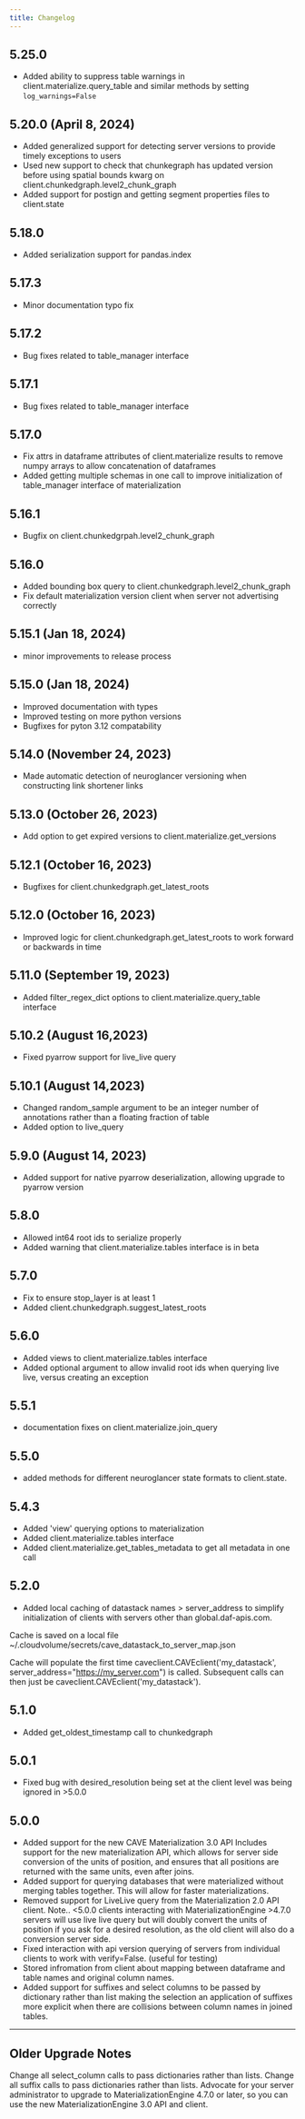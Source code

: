 ```yaml
---
title: Changelog
---
```

## 5.25.0
- Added ability to suppress table warnings in client.materialize.query_table and similar methods by setting `log_warnings=False`

## 5.20.0 (April 8, 2024)
- Added generalized support for detecting server versions to provide timely exceptions to users
- Used new support to check that chunkegraph has updated version before using spatial bounds kwarg
on client.chunkedgraph.level2_chunk_graph
- Added support for postign and getting segment properties files to client.state 

## 5.18.0
- Added serialization support for pandas.index

## 5.17.3 
- Minor documentation typo fix

## 5.17.2
- Bug fixes related to table_manager interface

## 5.17.1
- Bug fixes related to table_manager interface

## 5.17.0
- Fix attrs in dataframe attributes of client.materialize results to remove numpy arrays to allow concatenation of dataframes
- Added getting multiple schemas in one call to improve initialization of table_manager interface of materialization

## 5.16.1
- Bugfix on client.chunkedgrpah.level2_chunk_graph

## 5.16.0
- Added bounding box query to client.chunkedgraph.level2_chunk_graph 
- Fix default materialization version client when server not advertising correctly

## 5.15.1 (Jan 18, 2024)
- minor improvements to release process

## 5.15.0 (Jan 18, 2024)
- Improved documentation with types
- Improved testing on more python versions
- Bugfixes for pyton 3.12 compatability 

## 5.14.0 (November 24, 2023)
- Made automatic detection of neuroglancer versioning when constructing link shortener links

## 5.13.0 (October 26, 2023)
- Add option to get expired versions to client.materialize.get_versions

## 5.12.1 (October 16, 2023)
- Bugfixes for client.chunkedgraph.get_latest_roots

## 5.12.0 (October 16, 2023)
- Improved logic for client.chunkedgraph.get_latest_roots to work forward or backwards in time

## 5.11.0 (September 19, 2023)
- Added filter_regex_dict options to client.materialize.query_table interface

## 5.10.2 (August 16,2023)
- Fixed pyarrow support for live_live query

## 5.10.1  (August 14,2023)
- Changed random_sample argument to be an integer number of annotations rather than a floating fraction of table
- Added option to live_query

## 5.9.0 (August 14, 2023)
- Added support for native pyarrow deserialization, allowing upgrade to pyarrow version

## 5.8.0
- Allowed int64 root ids to serialize properly
- Added warning that client.materialize.tables interface is in beta

## 5.7.0
- Fix to ensure stop_layer is at least 1
- Added client.chunkedgraph.suggest_latest_roots

## 5.6.0
- Added views to client.materialize.tables interface
- Added optional argument to allow invalid root ids when querying live live, versus creating an exception


## 5.5.1
- documentation fixes on client.materialize.join_query

## 5.5.0
- added methods for different neuroglancer state formats to client.state.

## 5.4.3
- Added 'view' querying options to materialization
- Added client.materialize.tables interface
- Added client.materialize.get_tables_metadata to get all metadata in one call

## 5.2.0
- Added local caching of datastack names > server_address to simplify initialization of clients 
with servers other than global.daf-apis.com.

Cache is saved on a local file ~/.cloudvolume/secrets/cave_datastack_to_server_map.json

Cache will populate the first time caveclient.CAVEclient('my_datastack', server_address="https://my_server.com")
is called.  Subsequent calls can then just be caveclient.CAVEclient('my_datastack').

## 5.1.0

- Added get_oldest_timestamp call to chunkedgraph

## 5.0.1

- Fixed bug with desired_resolution being set at the client level
  was being ignored in >5.0.0

## 5.0.0

- Added support for the new CAVE Materialization 3.0 API
  Includes support for the new materialization API, which allows for
  server side conversion of the units of position, and ensures that
  all positions are returned with the same units, even after joins.
- Added support for querying databases that were materialized without merging
  tables together. This will allow for faster materializations.
- Removed support for LiveLive query from the Materialization 2.0 API client.
  Note.. <5.0.0 clients interacting with MaterializationEngine >4.7.0 servers will
  use live live query but will doubly convert the units of position if you ask
  for a desired resolution, as the old client will also do a conversion server side.
- Fixed interaction with api version querying of servers from individual
  clients to work with verify=False. (useful for testing)
- Stored infromation from client about mapping between dataframe and table names
  and original column names.
- Added support for suffixes and select columns to be passed by dictionary rather than list
  making the selection an application of suffixes more explicit when there are collisions
  between column names in joined tables.

---

## Older Upgrade Notes

Change all select_column calls to pass dictionaries rather than lists.
Change all suffix calls to pass dictionaries rather than lists.
Advocate for your server administrator to upgrade to MaterializationEngine 4.7.0 or later,
so you can use the new MaterializationEngine 3.0 API and client.
